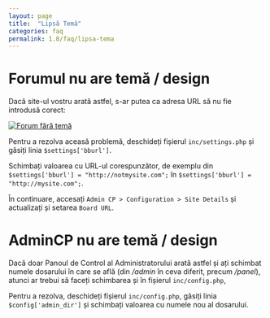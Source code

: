 ```yaml
---
layout: page
title:  "Lipsă Temă"
categories: faq
permalink: 1.8/faq/lipsa-tema
---
```


# Forumul nu are temă / design

Dacă site-ul vostru arată astfel, s-ar putea ca adresa URL să nu fie introdusă corect:

[![Forum fără temă]({{site.baseurl}}/assets/images/1.8/faq/broken.jpg)]({{site.baseurl}}/assets/images/1.8/faq/broken.jpg)

Pentru a rezolva aceasă problemă, deschideți fișierul `inc/settings.php` și găsiți linia `$settings['bburl']`.

Schimbați valoarea cu URL-ul corespunzător, de exemplu din `$settings['bburl'] = "http://notmysite.com";` în `$settings['bburl'] = "http://mysite.com";`.

În continuare, accesați `Admin CP > Configuration > Site Details` și actualizați și setarea `Board URL`.

# AdminCP nu are temă / design

Dacă doar Panoul de Control al Administratorului arată astfel și ați schimbat numele dosarului în care se află (din */admin* în ceva diferit, precum */panel*), atunci ar trebui să faceți schimbarea și în fișierul `inc/config.php`,

Pentru a rezolva, deschideți fișierul `inc/config.php`, găsiți linia `$config['admin_dir']` și schimbați valoarea cu numele nou al dosarului.
